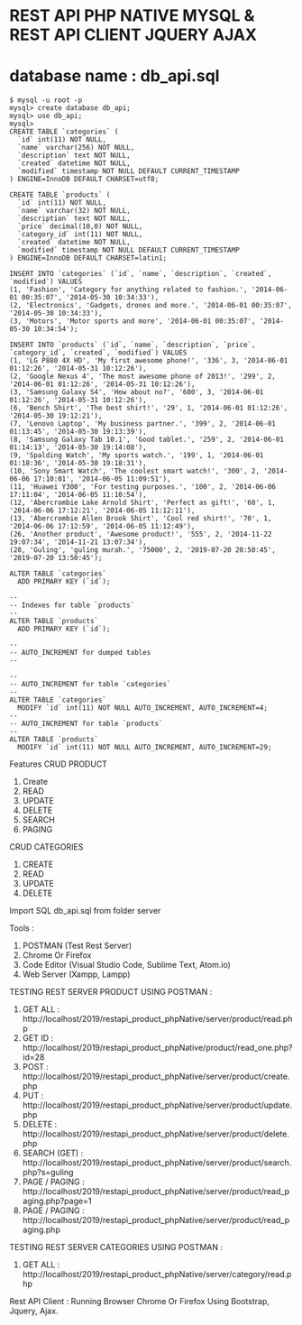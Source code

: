 # REST API PHP NATIVE MYSQL & REST API CLIENT JQUERY AJAX

# database name : db_api.sql
```
$ mysql -u root -p
mysql> create database db_api;
mysql> use db_api;
mysql> 
CREATE TABLE `categories` (
  `id` int(11) NOT NULL,
  `name` varchar(256) NOT NULL,
  `description` text NOT NULL,
  `created` datetime NOT NULL,
  `modified` timestamp NOT NULL DEFAULT CURRENT_TIMESTAMP
) ENGINE=InnoDB DEFAULT CHARSET=utf8;

CREATE TABLE `products` (
  `id` int(11) NOT NULL,
  `name` varchar(32) NOT NULL,
  `description` text NOT NULL,
  `price` decimal(10,0) NOT NULL,
  `category_id` int(11) NOT NULL,
  `created` datetime NOT NULL,
  `modified` timestamp NOT NULL DEFAULT CURRENT_TIMESTAMP
) ENGINE=InnoDB DEFAULT CHARSET=latin1;

INSERT INTO `categories` (`id`, `name`, `description`, `created`, `modified`) VALUES
(1, 'Fashion', 'Category for anything related to fashion.', '2014-06-01 00:35:07', '2014-05-30 10:34:33'),
(2, 'Electronics', 'Gadgets, drones and more.', '2014-06-01 00:35:07', '2014-05-30 10:34:33'),
(3, 'Motors', 'Motor sports and more', '2014-06-01 00:35:07', '2014-05-30 10:34:54');

INSERT INTO `products` (`id`, `name`, `description`, `price`, `category_id`, `created`, `modified`) VALUES
(1, 'LG P880 4X HD', 'My first awesome phone!', '336', 3, '2014-06-01 01:12:26', '2014-05-31 10:12:26'),
(2, 'Google Nexus 4', 'The most awesome phone of 2013!', '299', 2, '2014-06-01 01:12:26', '2014-05-31 10:12:26'),
(3, 'Samsung Galaxy S4', 'How about no?', '600', 3, '2014-06-01 01:12:26', '2014-05-31 10:12:26'),
(6, 'Bench Shirt', 'The best shirt!', '29', 1, '2014-06-01 01:12:26', '2014-05-30 19:12:21'),
(7, 'Lenovo Laptop', 'My business partner.', '399', 2, '2014-06-01 01:13:45', '2014-05-30 19:13:39'),
(8, 'Samsung Galaxy Tab 10.1', 'Good tablet.', '259', 2, '2014-06-01 01:14:13', '2014-05-30 19:14:08'),
(9, 'Spalding Watch', 'My sports watch.', '199', 1, '2014-06-01 01:18:36', '2014-05-30 19:18:31'),
(10, 'Sony Smart Watch', 'The coolest smart watch!', '300', 2, '2014-06-06 17:10:01', '2014-06-05 11:09:51'),
(11, 'Huawei Y300', 'For testing purposes.', '100', 2, '2014-06-06 17:11:04', '2014-06-05 11:10:54'),
(12, 'Abercrombie Lake Arnold Shirt', 'Perfect as gift!', '60', 1, '2014-06-06 17:12:21', '2014-06-05 11:12:11'),
(13, 'Abercrombie Allen Brook Shirt', 'Cool red shirt!', '70', 1, '2014-06-06 17:12:59', '2014-06-05 11:12:49'),
(26, 'Another product', 'Awesome product!', '555', 2, '2014-11-22 19:07:34', '2014-11-21 13:07:34'),
(28, 'Guling', 'guling murah.', '75000', 2, '2019-07-20 20:50:45', '2019-07-20 13:50:45');

ALTER TABLE `categories`
  ADD PRIMARY KEY (`id`);

--
-- Indexes for table `products`
--
ALTER TABLE `products`
  ADD PRIMARY KEY (`id`);

--
-- AUTO_INCREMENT for dumped tables
--

--
-- AUTO_INCREMENT for table `categories`
--
ALTER TABLE `categories`
  MODIFY `id` int(11) NOT NULL AUTO_INCREMENT, AUTO_INCREMENT=4;
--
-- AUTO_INCREMENT for table `products`
--
ALTER TABLE `products`
  MODIFY `id` int(11) NOT NULL AUTO_INCREMENT, AUTO_INCREMENT=29;
```

Features
CRUD PRODUCT
1. Create
2. READ
3. UPDATE
4. DELETE
5. SEARCH
6. PAGING

CRUD CATEGORIES
1. CREATE
2. READ
3. UPDATE
4. DELETE

Import SQL db_api.sql from folder server 

Tools :
1. POSTMAN (Test Rest Server)
2. Chrome Or Firefox
3. Code Editor (Visual Studio Code, Sublime Text, Atom.io)
4. Web Server (Xampp, Lampp)

TESTING REST SERVER PRODUCT USING POSTMAN : 
1. GET ALL       : http://localhost/2019/restapi_product_phpNative/server/product/read.php
2. GET ID        : http://localhost/2019/restapi_product_phpNative/product/read_one.php?id=28
3. POST          : http://localhost/2019/restapi_product_phpNative/server/product/create.php
4. PUT           : http://localhost/2019/restapi_product_phpNative/server/product/update.php
5. DELETE        : http://localhost/2019/restapi_product_phpNative/server/product/delete.php
6. SEARCH (GET)  : http://localhost/2019/restapi_product_phpNative/server/product/search.php?s=guling
7. PAGE / PAGING : http://localhost/2019/restapi_product_phpNative/server/product/read_paging.php?page=1
8. PAGE / PAGING : http://localhost/2019/restapi_product_phpNative/server/product/read_paging.php

TESTING REST SERVER CATEGORIES USING POSTMAN : 
1. GET ALL       : http://localhost/2019/restapi_product_phpNative/server/category/read.php


Rest API Client : Running Browser Chrome Or Firefox Using Bootstrap, Jquery, Ajax.

